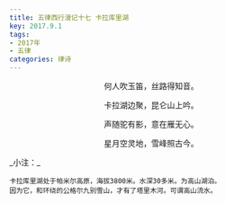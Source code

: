 ```yaml
---
title: 五律西行漫记十七 卡拉库里湖
key: 2017.9.1
tags: 
- 2017年 
- 五律
categories: 律诗
---
```


<p align="center">何人吹玉笛，丝路得知音。
</p>
<p align="center">卡拉湖边聚，昆仑山上吟。
</p>
<p align="center">声随驼有影，意在雁无心。
</p>
<p align="center">星月空灵地，雪峰照古今。
</p>
_小注：_

```
卡拉库里湖处于帕米尔高原，海拔3800米。水深30多米。为高山湖泊。
因为它，和环绕的公格尔九别雪山，才有了塔里木河。可谓高山流水。
```